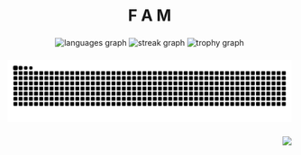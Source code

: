 <h1 align="center">F A M</h1>

###

<div align="center">
  <img src="https://github-readme-stats.vercel.app/api/top-langs?username=F-A-M-Ji&locale=en&hide_title=true&layout=compact&card_width=320&langs_count=5&theme=tokyonight&hide_border=true&order=2" height="100" alt="languages graph"  />
  <img src="https://streak-stats.demolab.com?user=F-A-M-Ji&locale=en&mode=daily&theme=tokyonight&hide_border=true&border_radius=10&order=3" height="150" alt="streak graph"  />
  <img src="https://github-profile-trophy.vercel.app?username=F-A-M-Ji&theme=tokyonight&column=-1&row=1&margin-w=10&margin-h=10&no-bg=false&no-frame=true&order=4" height="100" alt="trophy graph"  />
</div>

###

<img src="https://raw.githubusercontent.com/F-A-M-Ji/F-A-M-Ji/output/snake.svg" alt="Snake animation" />

###

<div align="right">
  <img src="https://visitor-badge.laobi.icu/badge?page_id=F-A-M-Ji.F-A-M-Ji&"  />
</div>

###
